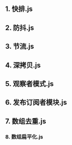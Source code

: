 ## 1. 快排.js

## 2. 防抖.js

## 3. 节流.js

## 4. 深拷贝.js

## 5. 观察者模式.js

## 6. 发布订阅者模块.js

## 7. 数组去重.js

### 8. 数组扁平化.js 
